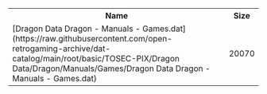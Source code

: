 <table>
<tr><th>Name</th><th>Size</th></tr>
<tr><td>[Dragon Data Dragon - Manuals - Games.dat](https://raw.githubusercontent.com/open-retrogaming-archive/dat-catalog/main/root/basic/TOSEC-PIX/Dragon Data/Dragon/Manuals/Games/Dragon Data Dragon - Manuals - Games.dat)</td><td>20070</td></tr>
</table>
